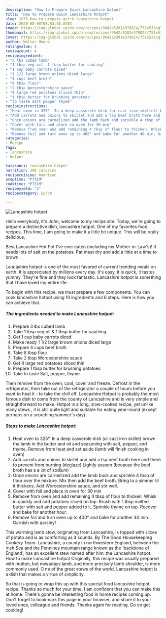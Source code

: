 ```yaml
---
description: "How to Prepare Quick Lancashire hotpot"
title: "How to Prepare Quick Lancashire hotpot"
slug: 1875-how-to-prepare-quick-lancashire-hotpot
date: 2020-08-06T08:53:16.870Z
image: https://img-global.cpcdn.com/recipes/9642a5201e378024/751x532cq70/lancashire-hotpot-recipe-main-photo.jpg
thumbnail: https://img-global.cpcdn.com/recipes/9642a5201e378024/751x532cq70/lancashire-hotpot-recipe-main-photo.jpg
cover: https://img-global.cpcdn.com/recipes/9642a5201e378024/751x532cq70/lancashire-hotpot-recipe-main-photo.jpg
author: Walter Moore
ratingvalue: 4
reviewcount: 4
recipeingredient:
- "3 lbs cubed lamb"
- "1 tbsp veg oil  1 tbsp butter for sauting"
- "1 cup baby carrots diced"
- "1 1/2 large brown onions diced large"
- "4 cups beef broth"
- "8 tbsp flour"
- "2 tbsp Worcestershire sauce"
- "4 large red potatoes sliced thin"
- "1 tbsp butter for brushing potatoes"
- "to taste Salt pepper thyme"
recipeinstructions:
- "Heat oven to 325°. In a deep casserole dish (or cast iron skillet) brown the lamb in the butter and oil and seasoning with salt, pepper, and thyme. Remove from heat and set aside (lamb will finish cooking in oven)"
- "Add carrots and onions to skillet and add a tsp beef broth here and there to prevent from burning (deglaze) Lightly season (because the beef broth has a a lot of sodium)"
- "Once onions are carmelized add the lamb back and sprinkle 4 tbsp of flour over the mixture. Mix then add the beef broth. Bring to a simmer til it thickens. Add Worcestershire sauce, and stir well."
- "Cover with foil and place in oven for 30 min"
- "Remove from oven and add remaining 4 tbsp of flour to thicken. Whisk in quickly and add potatoes sliced on top. Brush with 1 tbsp melted butter with salt and pepper added to it. Sprinkle thyme on top. Recover and bake for another hour."
- "Remove foil and turn oven up to 400° and bake for another 40 min. Garnish with parsley!"
categories:
- Recipe
tags:
- lancashire
- hotpot

katakunci: lancashire hotpot 
nutrition: 298 calories
recipecuisine: American
preptime: "PT31M"
cooktime: "PT31M"
recipeyield: "2"
recipecategory: Lunch

---
```



![Lancashire hotpot](https://img-global.cpcdn.com/recipes/9642a5201e378024/751x532cq70/lancashire-hotpot-recipe-main-photo.jpg)

Hello everybody, it's John, welcome to my recipe site. Today, we're going to prepare a distinctive dish, lancashire hotpot. One of my favorites food recipes. This time, I am going to make it a little bit unique. This will be really delicious.

Best Lancashire Hot Pot I&#39;ve ever eaten (including my Mother-in-Law&#39;s)! It needs lots of salt on the potatoes. Pat meat dry and add a little at a time to brown.

Lancashire hotpot is one of the most favored of current trending meals on earth. It is appreciated by millions every day. It's easy, it is quick, it tastes yummy. They're fine and they look fantastic. Lancashire hotpot is something that I have loved my entire life.


To begin with this recipe, we must prepare a few components. You can cook lancashire hotpot using 10 ingredients and 6 steps. Here is how you can achieve that.

<!--inarticleads1-->

##### The ingredients needed to make Lancashire hotpot:

1. Prepare 3 lbs cubed lamb
1. Take 1 tbsp veg oil &amp; 1 tbsp butter for sautéing
1. Get 1 cup baby carrots diced
1. Make ready 1 1/2 large brown onions diced large
1. Prepare 4 cups beef broth
1. Take 8 tbsp flour
1. Take 2 tbsp Worcestershire sauce
1. Get 4 large red potatoes sliced thin
1. Prepare 1 tbsp butter for brushing potatoes
1. Take to taste Salt, pepper, thyme


Then remove from the oven, cool, cover and freeze. Defrost in the refrigerator, then take out of the refrigerator a couple of hours before you want to heat it - to take the chill off. Lancashire Hotpot is probably the most famous dish to come from the county of Lancashire and is very simple and straightforward to make. Hotpot is a long, slow-cooked recipe, yet unlike many stews , it is still quite light and suitable for eating year-round (except perhaps on a scorching summer&#39;s day). 

<!--inarticleads2-->

##### Steps to make Lancashire hotpot:

1. Heat oven to 325°. In a deep casserole dish (or cast iron skillet) brown the lamb in the butter and oil and seasoning with salt, pepper, and thyme. Remove from heat and set aside (lamb will finish cooking in oven)
1. Add carrots and onions to skillet and add a tsp beef broth here and there to prevent from burning (deglaze) Lightly season (because the beef broth has a a lot of sodium)
1. Once onions are carmelized add the lamb back and sprinkle 4 tbsp of flour over the mixture. Mix then add the beef broth. Bring to a simmer til it thickens. Add Worcestershire sauce, and stir well.
1. Cover with foil and place in oven for 30 min
1. Remove from oven and add remaining 4 tbsp of flour to thicken. Whisk in quickly and add potatoes sliced on top. Brush with 1 tbsp melted butter with salt and pepper added to it. Sprinkle thyme on top. Recover and bake for another hour.
1. Remove foil and turn oven up to 400° and bake for another 40 min. Garnish with parsley!


This warming lamb stew, originating from Lancashire, is topped with slices of potato and is as comforting as it sounds. By The Good Housekeeping Cookery Team. Lancashire, a county in northwestern England, between the Irish Sea and the Pennines mountain range known as the &#39;backbone of England&#39;, has an excellent stew named after him: the Lancashire hotpot. How to make Lancashire hotpot Originally, this recipe was usually prepared with mutton, but nowadays lamb, and more precisely lamb shoulder, is more commonly used. O ne of the great stews of the world, Lancashire hotpot is a dish that makes a virtue of simplicity. 

So that is going to wrap this up with this special food lancashire hotpot recipe. Thanks so much for your time. I am confident that you can make this at home. There's gonna be interesting food in home recipes coming up. Don't forget to bookmark this page in your browser, and share it to your loved ones, colleague and friends. Thanks again for reading. Go on get cooking!
